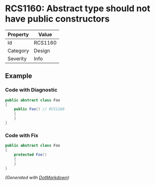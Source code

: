 # RCS1160: Abstract type should not have public constructors

| Property | Value   |
| -------- | ------- |
| Id       | RCS1160 |
| Category | Design  |
| Severity | Info    |

## Example

### Code with Diagnostic

```csharp
public abstract class Foo
{
    public Foo() // RCS1160
    {
    }
}
```

### Code with Fix

```csharp
public abstract class Foo
{
    protected Foo()
    {
    }
}
```


*\(Generated with [DotMarkdown](http://github.com/JosefPihrt/DotMarkdown)\)*